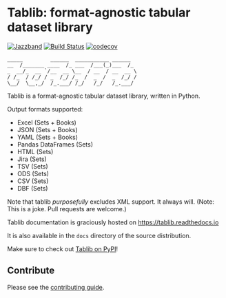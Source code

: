 # Tablib: format-agnostic tabular dataset library

[![Jazzband](https://jazzband.co/static/img/badge.svg)](https://jazzband.co/)
[![Build Status](https://travis-ci.org/jazzband/tablib.svg?branch=master)](https://travis-ci.org/jazzband/tablib)
[![codecov](https://codecov.io/gh/jazzband/tablib/branch/master/graph/badge.svg)](https://codecov.io/gh/jazzband/tablib)

    _____         ______  ___________ ______
    __  /_______ ____  /_ ___  /___(_)___  /_
    _  __/_  __ `/__  __ \__  / __  / __  __ \
    / /_  / /_/ / _  /_/ /_  /  _  /  _  /_/ /
    \__/  \__,_/  /_.___/ /_/   /_/   /_.___/

Tablib is a format-agnostic tabular dataset library, written in Python.

Output formats supported:

- Excel (Sets + Books)
- JSON (Sets + Books)
- YAML (Sets + Books)
- Pandas DataFrames (Sets)
- HTML (Sets)
- Jira (Sets)
- TSV (Sets)
- ODS (Sets)
- CSV (Sets)
- DBF (Sets)

Note that tablib *purposefully* excludes XML support. It always will. (Note: This is a
joke. Pull requests are welcome.)

Tablib documentation is graciously hosted on https://tablib.readthedocs.io

It is also available in the ``docs`` directory of the source distribution.

Make sure to check out [Tablib on PyPI](https://pypi.org/project/tablib/)!

## Contribute

Please see the [contributing guide](https://github.com/jazzband/tablib/blob/master/.github/CONTRIBUTING.md).
